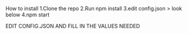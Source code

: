 How to install
1.Clone the repo
2.Run npm install
3.edit config.json > look below
4.npm start

EDIT CONFIG.JSON AND FILL IN THE VALUES NEEDED
